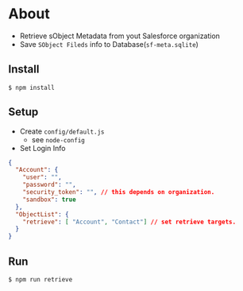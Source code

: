 # About
* Retrieve sObject Metadata from yout Salesforce organization
* Save `SObject Fileds` info to Database(`sf-meta.sqlite`)

## Install
```
$ npm install
```

## Setup
* Create `config/default.js`
  * see `node-config`
* Set Login Info

```json
{
  "Account": {
    "user": "",
    "password": "",
    "security_token": "", // this depends on organization.
    "sandbox": true
  },
  "ObjectList": {
    "retrieve": [ "Account", "Contact"] // set retrieve targets.
  }
}
```

## Run
```
$ npm run retrieve
```